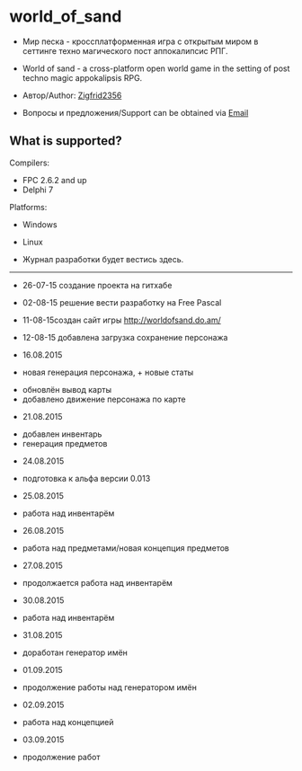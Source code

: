 # world_of_sand

* Мир песка - кроссплатформенная игра с открытым миром в сеттинге техно магического пост аппокалипсис РПГ.
* World of sand - a cross-platform open world game in the setting of post techno magic appokalipsis RPG.

* Автор/Author: [Zigfrid2356](https://github.com/zigfrid2356)
* Вопросы и предложения/Support can be obtained via [Email](mailto:b09052015@yandex.ru)

What is supported?
----------------

Compilers:
* FPC 2.6.2 and up
* Delphi 7

Platforms:
* Windows
* Linux

* Журнал разработки будет вестись здесь.
----------------

* 26-07-15 создание проекта на гитхабе

* 02-08-15 решение вести разработку на Free Pascal

* 11-08-15создан сайт игры http://worldofsand.do.am/

* 12-08-15 добавлена загрузка сохранение персонажа

* 16.08.2015
* новая генерация персонажа, + новые статы
+ обновлён вывод карты
+ добавлено движение персонажа по карте

* 21.08.2015
+ добавлен инвентарь
+ генерация предметов

* 24.08.2015
+ подготовка к альфа версии 0.013

* 25.08.2015
+ работа над инвентарём

* 26.08.2015
+ работа над предметами/новая концепция предметов

* 27.08.2015
+ продолжается работа над инвентарём

* 30.08.2015
+ работа над инвентарём

* 31.08.2015
+ доработан генератор имён

* 01.09.2015
+ продолжение работы над генератором имён

* 02.09.2015
+ работа над концепцией

* 03.09.2015
+ продолжение работ
